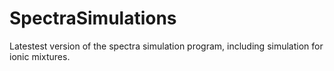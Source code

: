 # SpectraSimulations
Latestest version of the spectra simulation program, including simulation for ionic mixtures. 
